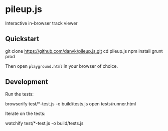 # pileup.js
Interactive in-browser track viewer

## Quickstart

  git clone https://github.com/danvk/pileup.js.git
  cd pileup.js
  npm install
  grunt prod

Then open `playground.html` in your browser of choice.

## Development

Run the tests:

  browserify test/*-test.js -o build/tests.js
  open tests/runner.html

Iterate on the tests:

  watchify test/*-test.js -o build/tests.js
